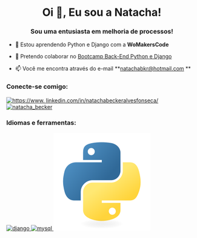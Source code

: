 <h1 align="center">Oi 👋, Eu sou a Natacha!</h1>
<h3 align="center">Sou uma entusiasta em melhoria de processos!</h3>

- 🌱 Estou aprendendo Python e Django com a **WoMakersCode**

- 👯 Pretendo colaborar no [Bootcamp Back-End Python e Django](https://github.com/squad-hedy-lamar)

- 📫 Você me encontra através do e-mail **natachabkr@hotmail.com **

<h3 align="left">Conecte-se comigo:</h3>
<p align="left">
<a href="https://linkedin.com/in/https://www.linkedin.com /in/natachabeckeralvesfonseca/" target="blank"><img align="center" src="https://raw.githubusercontent.com/rahuldkjain/github-profile-readme-generator/master/src/images/icons/Social/linked-in-alt.svg" alt="https://www. linkedin.com/in/natachabeckeralvesfonseca/" height="30" width="40" /></a>
<a href="https://discord.gg/natacha_becker" target="blank"><img align= "centro" src="https://raw.githubusercontent.com/rahuldkjain/github-profile-readme-generator/master/src/images/icons/Social/discord.svg" alt="natacha_becker" height="30" width="40" /></a>
</p>

<h3 align="left">Idiomas e ferramentas:</h3>
<p align="left"> <a href="https://www.djangoproject.com/" target="_blank" rel="noreferrer"> <img src="https://cdn.worldvectorlogo.com/logos/django.svg" alt="django " width="40" height="40"/> </a> <a href="https://www.mysql.com/" target="_blank" rel="noreferrer"> <img src="https ://raw.githubusercontent.com/devicons/devicon/master/icons/mysql/mysql-original-wordmark.svg" alt="mysql" largura="40" altura="40"/> </a> <a href="https://www.python.org" target="_blank" rel="noreferrer"> <img src="https://raw.githubusercontent.com/devicons/devicon/master/icons/python/python-original.svg" alt="python" largura="40" altura="40"/> </a> </p>
